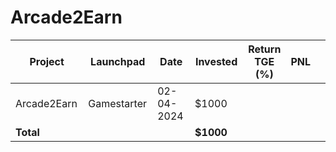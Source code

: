 # Arcade2Earn



<table data-full-width="true"><thead><tr><th width="152">Project</th><th width="138">Launchpad</th><th width="132">Date</th><th width="133">Invested</th><th>Return TGE (%)</th><th>PNL</th><th></th></tr></thead><tbody><tr><td>Arcade2Earn</td><td>Gamestarter</td><td>02-04-2024</td><td>$1000</td><td></td><td></td><td></td></tr><tr><td><strong>Total</strong></td><td></td><td></td><td><strong>$1000</strong></td><td></td><td></td><td></td></tr></tbody></table>

